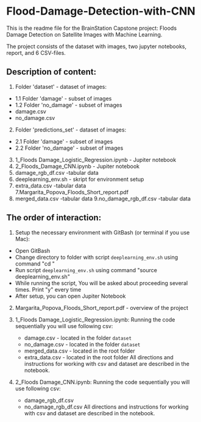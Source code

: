 # Flood-Damage-Detection-with-CNN
This is the readme file for the BrainStation Capstone project: Floods Damage Detection on Satellite Images with Machine Learning.

The project consists of the dataset with images, two jupyter notebooks, report, and 6 CSV-files.

## Description of content:
1. Folder 'dataset' - dataset of images:
 - 1.1 Folder 'damage' - subset of images
 - 1.2 Folder 'no_damage' - subset of images
 - damage.csv
 - no_damage.csv

2. Folder 'predictions_set' - dataset of images:
  - 2.1 Folder 'damage' - subset of images
  - 2.2 Folder 'no_damage' - subset of images

3. 1_Floods Damage_Logistic_Regression.ipynb - Jupiter notebook
4. 2_Floods_Damage_CNN.ipynb - Jupiter notebook
5. damage_rgb_df.csv -tabular data
6. deeplearning_env.sh - skript for environment setup
6. extra_data.csv -tabular data
7.Margarita_Popova_Floods_Short_report.pdf
8. merged_data.csv -tabular data
9.no_damage_rgb_df.csv -tabular data


## The order of interaction:
1. Setup the necessary environment with GitBash (or terminal if you use Mac):
 - Open GitBash
 - Change directory to folder with script `deeplearning_env.sh` using command "cd <your directory>"
 - Run script `deeplearning_env.sh` using command "source deeplearning_env.sh"
 - While running the script, You will be asked about proceeding several times. Print "y" every time
 - After setup, you can open Jupiter Notebook

2. Margarita_Popova_Floods_Short_report.pdf - overview of the project

3. 1_Floods Damage_Logistic_Regression.ipynb:
   Running the code sequentially you will use following csv:
    - damage.csv - located in the folder `dataset`
    - no_damage.csv - located in the folder `dataset`
    - merged_data.csv - located in the root folder
    - extra_data.csv - located in the root folder
   All directions and instructions for working with csv and dataset are described in the notebook.

4. 2_Floods Damage_CNN.ipynb:
   Running the code sequentially you will use following csv:
    - damage_rgb_df.csv
    - no_damage_rgb_df.csv
   All directions and instructions for working with csv and dataset are described in the notebook.
    

